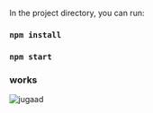 In the project directory, you can run:

### `npm install`

### `npm start`

### works

![jugaad](https://user-images.githubusercontent.com/73601258/117247596-2e2f2d00-ae5c-11eb-93b8-3eea377eb46c.gif)




